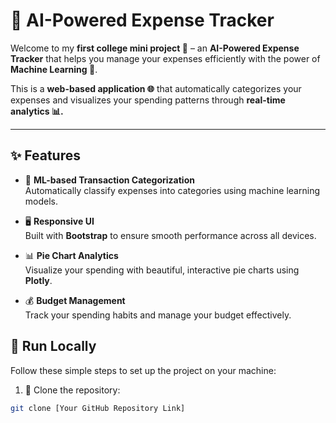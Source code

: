 # 💸 AI-Powered Expense Tracker

Welcome to my **first college mini project 🚀** – an **AI-Powered Expense Tracker** that helps you manage your expenses efficiently with the power of **Machine Learning 🤖**.

This is a **web-based application 🌐** that automatically categorizes your expenses and visualizes your spending patterns through **real-time analytics 📊.**

---

## ✨ Features
- 🤖 **ML-based Transaction Categorization**  
  Automatically classify expenses into categories using machine learning models.

- 🖥️ **Responsive UI**  
  Built with **Bootstrap** to ensure smooth performance across all devices.

- 📊 **Pie Chart Analytics**  
  Visualize your spending with beautiful, interactive pie charts using **Plotly**.

- 💰 **Budget Management**  
  Track your spending habits and manage your budget effectively.


## 🚀 Run Locally
Follow these simple steps to set up the project on your machine:

1. 📂 Clone the repository:
```bash
git clone [Your GitHub Repository Link]

